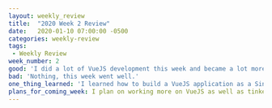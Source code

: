 ```yaml
---
layout: weekly_review
title:  "2020 Week 2 Review"
date:   2020-01-10 07:00:00 -0500
categories: weekly-review
tags:
 - Weekly Review
week_number: 2
good: 'I did a lot of VueJS development this week and became a lot more familiar with it.'
bad: 'Nothing, this week went well.'
one_thing_learned: 'I learned how to build a VueJS application as a Single-Page Application. I learned that each Vue component contains HTML, JavaScript, and scoped CSS (only applies to the Vue component it\’s in) all in its own file.'
plans_for_coming_week: I plan on working more on VueJS as well as tinkering around with MongoDB.
---
```

